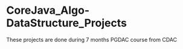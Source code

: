 # CoreJava_Algo-DataStructure_Projects
 These projects are done during 7 months PGDAC course from CDAC
